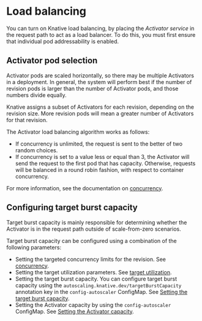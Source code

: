 # Load balancing

You can turn on Knative load balancing, by placing the _Activator service_ in the request path to act as a load balancer. To do this, you must first ensure that individual pod addressability is enabled.

## Activator pod selection

Activator pods are scaled horizontally, so there may be multiple Activators in a deployment. In general, the system will perform best if the number of revision pods is larger than the number of Activator pods, and those numbers divide equally.
<!--TODO(#2472): Add better documentation about what the activator is; explain the components of load balancing; maybe add a diagram-->

Knative assigns a subset of Activators for each revision, depending on the revision size. More revision pods will mean a greater number of Activators for that revision.

The Activator load balancing algorithm works as follows:

- If concurrency is unlimited, the request is sent to the better of two random choices.
- If concurrency is set to a value less or equal than 3, the Activator will send the request to the first pod that has capacity. Otherwise, requests will be balanced in a round robin fashion, with respect to container concurrency.

For more information, see the documentation on [concurrency](../autoscaling/concurrency.md).

## Configuring target burst capacity

Target burst capacity is mainly responsible for determining whether the Activator is in the request path outside of scale-from-zero scenarios.

Target burst capacity can be configured using a combination of the following parameters:

- Setting the targeted concurrency limits for the revision. See [concurrency](../autoscaling/concurrency.md).
- Setting the target utilization parameters. See [target utilization](../autoscaling/concurrency.md#target-utilization).
- Setting the target burst capacity. You can configure target burst capacity using the `autoscaling.knative.dev/targetBurstCapacity` annotation key in the `config-autoscaler` ConfigMap. See [Setting the target burst capacity](target-burst-capacity.md#setting-the-target-burst-capacity).
- Setting the Activator capacity by using the `config-autoscaler` ConfigMap. See [Setting the Activator capacity](activator-capacity.md#setting-the-activator-capacity).
